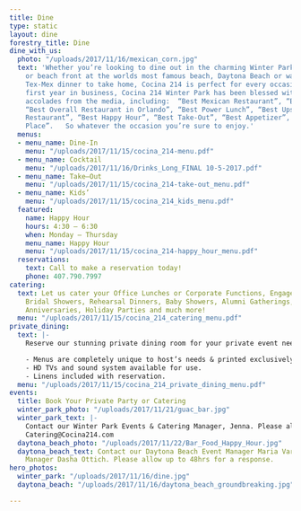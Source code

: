 ```yaml
---
title: Dine
type: static
layout: dine
forestry_title: Dine
dine_with_us:
  photo: "/uploads/2017/11/16/mexican_corn.jpg"
  text: 'Whether you’re looking to dine out in the charming Winter Park Historic District
    or beach front at the worlds most famous beach, Daytona Beach or want an authentic
    Tex-Mex dinner to take home, Cocina 214 is perfect for every occasion. Since its’
    first year in business, Cocina 214 Winter Park has been blessed with numerous
    accolades from the media, including:  “Best Mexican Restaurant”, “Best Tex-Mex”,
    “Best Overall Restaurant in Orlando”, “Best Power Lunch”, “Best Upscale Casual
    Restaurant”, “Best Happy Hour”, “Best Take-Out”, “Best Appetizer”, and “Best Family
    Place”.   So whatever the occasion you’re sure to enjoy.'
  menus:
  - menu_name: Dine-In
    menu: "/uploads/2017/11/15/cocina_214-menu.pdf"
  - menu_name: Cocktail
    menu: "/uploads/2017/11/16/Drinks_Long_FINAL 10-5-2017.pdf"
  - menu_name: Take–Out
    menu: "/uploads/2017/11/15/cocina_214-take-out_menu.pdf"
  - menu_name: Kids’
    menu: "/uploads/2017/11/15/cocina_214_kids_menu.pdf"
  featured:
    name: Happy Hour
    hours: 4:30 – 6:30
    when: Monday – Thursday
    menu_name: Happy Hour
    menu: "/uploads/2017/11/15/cocina_214-happy_hour_menu.pdf"
  reservations:
    text: Call to make a reservation today!
    phone: 407.790.7997
catering:
  text: Let us cater your Office Lunches or Corporate Functions, Engagement Parties,
    Bridal Showers, Rehearsal Dinners, Baby Showers, Alumni Gatherings, Birthdays,
    Anniversaries, Holiday Parties and much more!
  menu: "/uploads/2017/11/15/cocina_214_catering_menu.pdf"
private_dining:
  text: |-
    Reserve our stunning private dining room for your private event needs, from personal to business.

    - Menus are completely unique to host’s needs & printed exclusively for your event.
    - HD TVs and sound system available for use.
    - Linens included with reservation.
  menu: "/uploads/2017/11/15/cocina_214_private_dining_menu.pdf"
events:
  title: Book Your Private Party or Catering
  winter_park_photo: "/uploads/2017/11/21/guac_bar.jpg"
  winter_park_text: |-
    Contact our Winter Park Events & Catering Manager, Jenna. Please allow up to 48hrs for a response.
    Catering@Cocina214.com
  daytona_beach_photo: "/uploads/2017/11/22/Bar_Food_Happy_Hour.jpg"
  daytona_beach_text: Contact our Daytona Beach Event Manager Maria Varon or our Catering
    Manager Dasha Ottich. Please allow up to 48hrs for a response.
hero_photos:
  winter_park: "/uploads/2017/11/16/dine.jpg"
  daytona_beach: "/uploads/2017/11/16/daytona_beach_groundbreaking.jpg"

---
```

